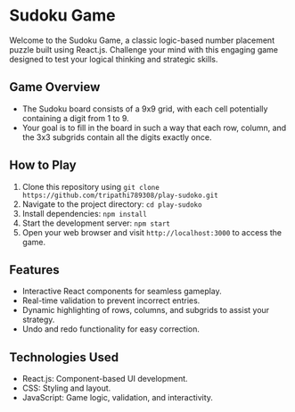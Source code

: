 # Sudoku Game

Welcome to the Sudoku Game, a classic logic-based number placement puzzle built using React.js. Challenge your mind with this engaging game designed to test your logical thinking and strategic skills.

## Game Overview

- The Sudoku board consists of a 9x9 grid, with each cell potentially containing a digit from 1 to 9.
- Your goal is to fill in the board in such a way that each row, column, and the 3x3 subgrids contain all the digits exactly once.

## How to Play

1. Clone this repository using `git clone https://github.com/tripathi789308/play-sudoko.git`
2. Navigate to the project directory: `cd play-sudoko`
3. Install dependencies: `npm install`
4. Start the development server: `npm start`
5. Open your web browser and visit `http://localhost:3000` to access the game.

## Features

- Interactive React components for seamless gameplay.
- Real-time validation to prevent incorrect entries.
- Dynamic highlighting of rows, columns, and subgrids to assist your strategy.
- Undo and redo functionality for easy correction.

## Technologies Used

- React.js: Component-based UI development.
- CSS: Styling and layout.
- JavaScript: Game logic, validation, and interactivity.
